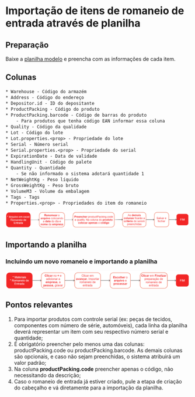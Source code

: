 # Importação de itens de romaneio de entrada através de planilha

## Preparação 

Baixe a [planilha modelo](incomingListOpImport.xlsx) e preencha com as informações de cada item.

## Colunas

    * Warehouse - Código do armazém
    * Address - Código do endereço
    * Depositor.id - ID do depositante
    * ProductPacking - Código do produto
    * ProductPacking.barcode - Código de barras do produto
        - Para produtos que tenha código EAN informar essa coluna
    * Quality - Código da qualidade
    * Lot - Código do lote
    * Lot.properties.<prop> - Propriedade do lote
    * Serial - Número serial
    * Serial.properties.<prop> - Propriedade do serial
    * ExpirationDate - Data de validade
    * HandlingUnit - Código do palete
    * Quantity - Quantidade
        - Se não informado o sistema adotará quantidade 1
    * NetWeightKg - Peso líquido
    * GrossWeightKg - Peso bruto
    * VolumeM3 - Volume da embalagem
    * Tags - Tags
    * Properties.<prop> - Propriedades do item do romaneio

![Preenchimento da planilha](incomingListOpImport.png)

## Importando a planilha

### Incluindo um novo romaneio e importando a planilha

![Romaneio e importe de planilha](incomingListOpImport1.png)

## Pontos relevantes

1. Para importar produtos com controle serial (ex: peças de tecidos, componentes com número de série, automóveis), cada linha da planilha deverá representar um item com seu respectivo número serial e quantidade;
1. É obrigatório preencher pelo menos uma das colunas: productPacking.code ou productPacking.barcode. As demais colunas são opcionais, e caso não sejam preenchidas, o sistema atribuirá um valor padrão;
1. Na coluna **productPacking.code** preencher apenas o código, não necessitando da descrição;
1. Caso o romaneio de entrada já estiver criado, pule a etapa de criação do cabeçalho e vá diretamente para a importação da planilha.